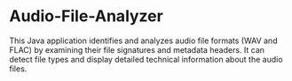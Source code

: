 # Audio-File-Analyzer
This Java application identifies and analyzes audio file formats (WAV and FLAC) by examining their file signatures and metadata headers. It can detect file types and display detailed technical information about the audio files.
